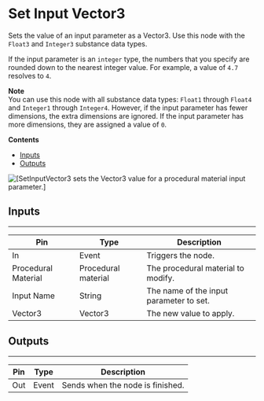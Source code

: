 # Set Input Vector3<a name="set-input-vector3-node"></a>

Sets the value of an input parameter as a Vector3\. Use this node with the `Float3` and `Integer3` substance data types\. 

If the input parameter is an `integer` type, the numbers that you specify are rounded down to the nearest integer value\. For example, a value of `4.7` resolves to `4`\.

**Note**  
You can use this node with all substance data types: `Float1` through `Float4` and `Integer1` through `Integer4`\. However, if the input parameter has fewer dimensions, the extra dimensions are ignored\. If the input parameter has more dimensions, they are assigned a value of `0`\. 

**Contents**
+ [Inputs](#set-input-vector3-node-input)
+ [Outputs](#set-input-vector3-node-output)

![\[SetInputVector3 sets the Vector3 value for a procedural material input parameter.\]](http://docs.aws.amazon.com/lumberyard/latest/userguide/images/scriptcanvasnodes/script-canvas-set-input-vector3-node.png)

## Inputs<a name="set-input-vector3-node-input"></a>


****  

| Pin | Type | Description | 
| --- | --- | --- | 
| In | Event | Triggers the node\. | 
| Procedural Material | Procedural material | The procedural material to modify\. | 
| Input Name | String | The name of the input parameter to set\. | 
| Vector3 | Vector3 | The new value to apply\. | 

## Outputs<a name="set-input-vector3-node-output"></a>


****  

| Pin | Type | Description | 
| --- | --- | --- | 
| Out | Event | Sends when the node is finished\. | 